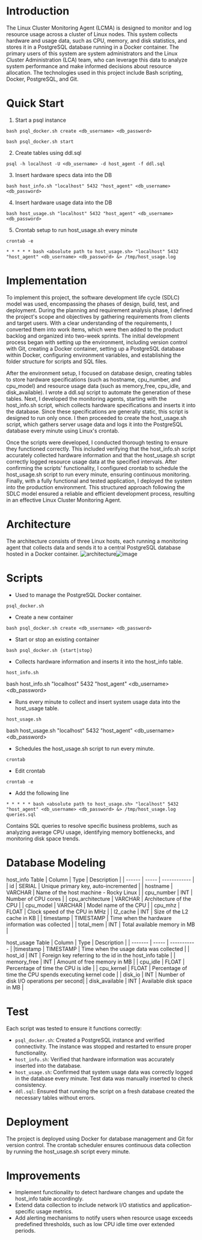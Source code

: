 # Introduction

The Linux Cluster Monitoring Agent (LCMA) is designed to monitor and log resource usage across a cluster of Linux nodes. This system collects hardware and usage data, such as CPU, memory, and disk statistics, and stores it in a PostgreSQL database running in a Docker container. The primary users of this system are system administrators and the Linux Cluster Administration (LCA) team, who can leverage this data to analyze system performance and make informed decisions about resource allocation. The technologies used in this project include Bash scripting, Docker, PostgreSQL, and Git.

# Quick Start

1. Start a psql instance

```bash psql_docker.sh create <db_username> <db_password>```

```bash psql_docker.sh start```

2. Create tables using ddl.sql

```psql -h localhost -U <db_username> -d host_agent -f ddl.sql```

3. Insert hardware specs data into the DB

```bash host_info.sh "localhost" 5432 "host_agent" <db_username> <db_password>```

4. Insert hardware usage data into the DB

```bash host_usage.sh "localhost" 5432 "host_agent" <db_username> <db_password>```

5. Crontab setup to run host_usage.sh every minute

```crontab -e```

```* * * * * bash <absolute path to host_usage.sh> "localhost" 5432 "host_agent" <db_username> <db_password> &> /tmp/host_usage.log```


# Implementation
To implement this project, the software development life cycle (SDLC) model was used, encompassing the phases of design, build, test, and deployment. During the planning and requirement analysis phase, I defined the project's scope and objectives by gathering requirements from clients and target users. With a clear understanding of the requirements, I converted them into work items, which were then added to the product backlog and organized into two-week sprints. The initial development process began with setting up the environment, including version control with Git, creating a Docker container, setting up a PostgreSQL database within Docker, configuring environment variables, and establishing the folder structure for scripts and SQL files.

After the environment setup, I focused on database design, creating tables to store hardware specifications (such as hostname, cpu_number, and cpu_model) and resource usage data (such as memory_free, cpu_idle, and disk_available). I wrote a ddl.sql script to automate the generation of these tables. Next, I developed the monitoring agents, starting with the host_info.sh script, which collects hardware specifications and inserts it into the database. Since these specifications are generally static, this script is designed to run only once. I then proceeded to create the host_usage.sh script, which gathers server usage data and logs it into the PostgreSQL database every minute using Linux's crontab.

Once the scripts were developed, I conducted thorough testing to ensure they functioned correctly. This included verifying that the host_info.sh script accurately collected hardware information and that the host_usage.sh script correctly logged resource usage data at the specified intervals. After confirming the scripts' functionality, I configured crontab to schedule the host_usage.sh script to run every minute, ensuring continuous monitoring. Finally, with a fully functional and tested application, I deployed the system into the production environment. This structured approach following the SDLC model ensured a reliable and efficient development process, resulting in an effective Linux Cluster Monitoring Agent.

# Architecture
The architecture consists of three Linux hosts, each running a monitoring agent that collects data and sends it to a central PostgreSQL database hosted in a Docker container. 
![architecture](assets/architecture.PNG)![image](https://github.com/user-attachments/assets/416c5919-5242-423c-9c50-52c4e06b4704)


# Scripts
- Used to manage the PostgreSQL Docker container.

```psql_docker.sh```

- Create a new container

```bash psql_docker.sh create <db_username> <db_password>```

- Start or stop an existing container

```bash psql_docker.sh {start|stop}```

- Collects hardware information and inserts it into the host_info table.

```host_info.sh```

bash host_info.sh "localhost" 5432 "host_agent" <db_username> <db_password>

- Runs every minute to collect and insert system usage data into the host_usage table.

```host_usage.sh```

bash host_usage.sh "localhost" 5432 "host_agent" <db_username> <db_password>

- Schedules the host_usage.sh script to run every minute.

```crontab```

- Edit crontab

```crontab -e```

- Add the following line

```* * * * * bash <absolute path to host_usage.sh> "localhost" 5432 "host_agent" <db_username> <db_password> &> /tmp/host_usage.log```
```queries.sql```

Contains SQL queries to resolve specific business problems, such as analyzing average CPU usage, identifying memory bottlenecks, and monitoring disk space trends.

# Database Modeling

host_info Table
| Column |	Type |	Description |
| ------ | ----- | ------------ |
| id |	SERIAL |	Unique primary key, auto-incremented |
| hostname	| VARCHAR |	Name of the host machine - Rocky Linux |
| cpu_number |	INT	| Number of CPU cores |
| cpu_architecture | VARCHAR	| Architecture of the CPU |
| cpu_model	| VARCHAR	| Model name of the CPU |
| cpu_mhz	| FLOAT	| Clock speed of the CPU in MHz |
| l2_cache |	INT	| Size of the L2 cache in KB |
| timestamp	| TIMESTAMP	| Time when the hardware information was collected |
| total_mem |	INT	| Total available memory in MB |

host_usage Table
| Column	| Type	| Description |
| ------- | ----- | ----------- |
|timestamp	| TIMESTAMP	| Time when the usage data was collected |
| host_id	| INT	| Foreign key referring to the id in the host_info table |
| memory_free	| INT	| Amount of free memory in MB |
| cpu_idle	| FLOAT	| Percentage of time the CPU is idle |
| cpu_kernel	| FLOAT	| Percentage of time the CPU spends executing kernel code |
| disk_io	| INT	| Number of disk I/O operations per second|
| disk_available	| INT	| Available disk space in MB |

# Test
Each script was tested to ensure it functions correctly:

- ```psql_docker.sh```: Created a PostgreSQL instance and verified connectivity. The instance was stopped and restarted to ensure proper functionality.
- ```host_info.sh```: Verified that hardware information was accurately inserted into the database.
- ```host_usage.sh```: Confirmed that system usage data was correctly logged in the database every minute. Test data was manually inserted to check consistency.
- ```ddl.sql```: Ensured that running the script on a fresh database created the necessary tables without errors.

# Deployment
The project is deployed using Docker for database management and Git for version control. The crontab scheduler ensures continuous data collection by running the host_usage.sh script every minute.

# Improvements
- Implement functionality to detect hardware changes and update the host_info table accordingly.
- Extend data collection to include network I/O statistics and application-specific usage metrics.
- Add alerting mechanisms to notify users when resource usage exceeds predefined thresholds, such as low CPU idle time over extended periods.

